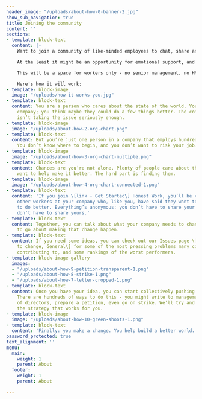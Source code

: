 ```yaml
---
header_image: "/uploads/about-how-0-banner-2.jpg"
show_sub_navigation: true
title: Joining the community
content: ''
sections:
- template: block-text
  content: |-
    Want to join a community of like-minded employees to chat, share and maybe take action? We might be able to help. Sign up [here]() and once we have a reasonable number of members we'll email you a link to join.

    At the least it might be an opportunity for emotional support, and to get ideas and inspiration for how others are seeking change in their workplaces. And if any of your colleagues join we'll connect you.

    This will be a space for workers only - no senior management, no HR. We'll seek to verify your identity to keep this a safe workers' space. But you can keep your identity hidden from everyone else if you wish.

    Here's how it will work:
- template: block-image
  image: "/uploads/how-it-works-you.jpg"
- template: block-text
  content: You are a person who cares about the state of the world. You work for a
    company; you think maybe they could do a few things better. The company’s leadership
    isn’t taking the issue seriously enough.
- template: block-image
  image: "/uploads/about-how-2-org-chart.png"
- template: block-text
  content: But you’re just one person in a company that employs hundreds, or thousands.
    You don’t know where to begin, and you don’t want to risk your job.
- template: block-image
  image: "/uploads/about-how-3-org-chart-multiple.png"
- template: block-text
  content: Chances are you’re not alone. Plenty of people care about the world and
    want to help make it better. The hard part is finding them.
- template: block-image
  image: "/uploads/about-how-4-org-chart-connected-1.png"
- template: block-text
  content: 'If you join \[link - Get Started\] Honest Work, you’ll be connected with
    other workers at your company who, like you, have said they want to push management
    to do better. Everything’s anonymous: you don’t have to share your name and they
    don’t have to share yours.'
- template: block-text
  content: Together, you can talk about what your company needs to change and how
    to go about making that change happen.
- template: block-text
  content: If you need some ideas, you can check out our Issues page \[link - What
    to change, General\] for some of the most pressing problems many companies are
    contributing to, and some rankings of the worst performers.
- template: block-image-gallery
  images:
  - "/uploads/about-how-9-petition-transparent-1.png"
  - "/uploads/about-how-8-strike-1.png"
  - "/uploads/about-how-7-letter-cropped-1.png"
- template: block-text
  content: Once you have your idea, you can start collectively pushing for change.
    There are hundreds of ways to do this - you might write to management or the board
    of directors, prepare a petition, even go on strike. We’ll try and help you find
    the strategy that works for you.
- template: block-image
  image: "/uploads/about-how-10-green-shoots-1.png"
- template: block-text
  content: 'Finally: you make a change. You help build a better world.'
password_protected: true
text_alignment: ''
menu:
  main:
    weight: 1
    parent: About
  footer:
    weight: 1
    parent: About

---
```

